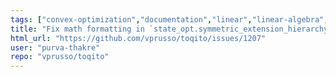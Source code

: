 ```yaml
---
tags: ["convex-optimization","documentation","linear","linear-algebra","matrix-analysis","non-quantum","nonlocal-game","physics","python","python-3","python3","quantum","quantum-computing","quantum-information","quantum-information-science","quantum-information-theory","quantum-physics","quantum-programming","quantum-programming-language","research","semidefinite-programming","unitaryhack"]
title: "Fix math formatting in `state_opt.symmetric_extension_hierarchy`"
html_url: "https://github.com/vprusso/toqito/issues/1207"
user: "purva-thakre"
repo: "vprusso/toqito"
---
```


